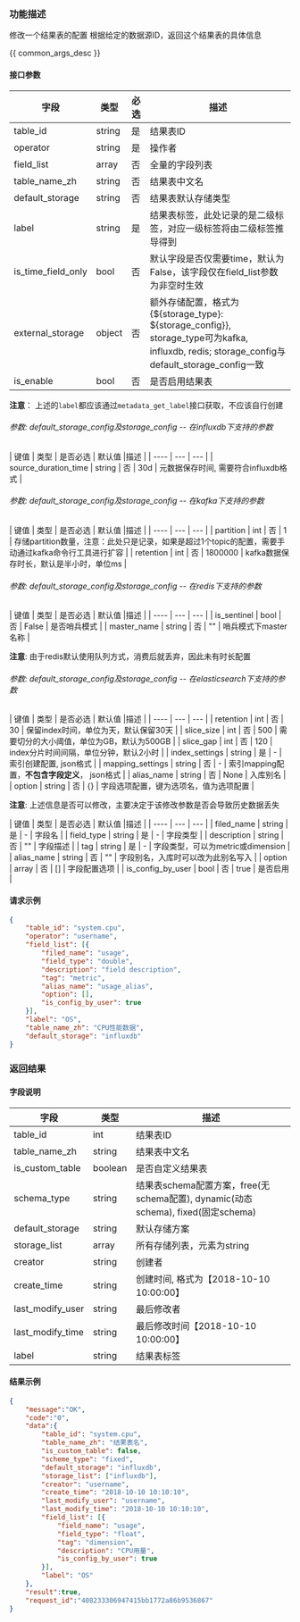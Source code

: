 ### 功能描述

修改一个结果表的配置
根据给定的数据源ID，返回这个结果表的具体信息


{{ common_args_desc }}

#### 接口参数

| 字段           | 类型   | 必选 | 描述        |
| -------------- | ------ | ---- | ----------- |
| table_id  | string | 是   | 结果表ID |
| operator | string | 是 | 操作者 | 
| field_list | array | 否 | 全量的字段列表 | 
| table_name_zh | string | 否 | 结果表中文名 | 
| default_storage | string | 否 | 结果表默认存储类型 | 
| label | string | 是 | 结果表标签，此处记录的是二级标签，对应一级标签将由二级标签推导得到 |
| is_time_field_only | bool | 否 | 默认字段是否仅需要time，默认为False，该字段仅在field_list参数为非空时生效 |
| external_storage | object | 否 | 额外存储配置，格式为{${storage\_type}: ${storage\_config}}, storage\_type可为kafka, influxdb, redis; storage\_config与default\_storage_config一致 |
| is_enable | bool | 否 | 是否启用结果表 |


**注意**： 上述的`label`都应该通过`metadata_get_label`接口获取，不应该自行创建

###### 参数: default\_storage_config及storage_config -- 在influxdb下支持的参数
| 键值 | 类型 | 是否必选 | 默认值 |描述 |
| ---- | --- | --- |
| source\_duration_time | string | 否 | 30d | 元数据保存时间, 需要符合influxdb格式 |

###### 参数: default\_storage_config及storage_config -- 在kafka下支持的参数
| 键值 | 类型 | 是否必选 | 默认值 |描述 |
| ---- | --- | --- |
| partition | int | 否 | 1 | 存储partition数量，注意：此处只是记录，如果是超过1个topic的配置，需要手动通过kafka命令行工具进行扩容 |
| retention | int | 否 | 1800000 | kafka数据保存时长，默认是半小时，单位ms |

###### 参数: default\_storage_config及storage_config -- 在redis下支持的参数
| 键值 | 类型 | 是否必选 | 默认值 |描述 |
| ---- | --- | --- |
| is_sentinel | bool | 否 | False | 是否哨兵模式 |
| master_name | string | 否 | "" | 哨兵模式下master名称 |

**注意**: 由于redis默认使用队列方式，消费后就丢弃，因此未有时长配置

###### 参数: default\_storage_config及storage_config -- 在elasticsearch下支持的参数
| 键值 | 类型 | 是否必选 | 默认值 |描述 |
| ---- | --- | --- |
| retention | int | 否 |  30 |  保留index时间，单位为天，默认保留30天 |
| slice_size | int | 否 | 500 | 需要切分的大小阈值，单位为GB，默认为500GB |
| slice_gap | int | 否 | 120 | index分片时间间隔，单位分钟，默认2小时 |
| index_settings | string | 是 | - | 索引创建配置, json格式 |
| mapping_settings | string | 否 | - | 索引mapping配置，**不包含字段定义**， json格式 |
| alias_name | string | 否 | None | 入库别名 |
| option | string | 否 | {} | 字段选项配置，键为选项名，值为选项配置 |

**注意**: 上述信息是否可以修改，主要决定于该修改参数是否会导致历史数据丢失

| 键值 | 类型 | 是否必选 | 默认值 |描述 |
| ---- | --- | --- |
| filed_name | string | 是 |  - |  字段名 |
| field_type | string | 是 |  - |  字段类型 |
| description | string | 否 |  "" |  字段描述 |
| tag | string | 是 |  - |  字段类型，可以为metric或dimension |
| alias_name | string | 否 |  "" |  字段别名，入库时可以改为此别名写入 |
| option | array | 否 |  [] | 字段配置选项 |
| is_config_by_user | bool | 否 |  true | 是否启用 |

#### 请求示例

```json
{
	"table_id": "system.cpu",
	"operator": "username",
	"field_list": [{
		"filed_name": "usage",
		"field_type": "double",
		"description": "field description",
		"tag": "metric",
        "alias_name": "usage_alias",
		"option": [],
		"is_config_by_user": true
	}],
	"label": "OS",
	"table_name_zh": "CPU性能数据",
	"default_storage": "influxdb"
}
```

### 返回结果

#### 字段说明

| 字段                | 类型   | 描述     |
| ------------------- | ------ | -------- |
| table_id | int | 结果表ID |
| table\_name_zh | string | 结果表中文名 |
| is\_custom_table | boolean | 是否自定义结果表 | 
| schema_type | string | 结果表schema配置方案，free(无schema配置), dynamic(动态schema), fixed(固定schema) | 
| default_storage | string | 默认存储方案 | 
| storage_list | array | 所有存储列表，元素为string | 
| creator | string | 创建者 | 
| create_time | string | 创建时间, 格式为【2018-10-10 10:00:00】| 
| last\_modify_user | string | 最后修改者 | 
| last\_modify_time | string | 最后修改时间【2018-10-10 10:00:00】|
| label | string | 结果表标签 | 
#### 结果示例

```json
{
    "message":"OK",
    "code":"0",
    "data":{
    	"table_id": "system.cpu",
    	"table_name_zh": "结果表名",
    	"is_custom_table": false,
    	"scheme_type": "fixed",
    	"default_storage": "influxdb",
    	"storage_list": ["influxdb"],
    	"creator": "username",
    	"create_time": "2018-10-10 10:10:10",
    	"last_modify_user": "username",
    	"last_modify_time": "2018-10-10 10:10:10",
    	"field_list": [{
    		"field_name": "usage",
    		"field_type": "float",
    		"tag": "dimension",
    		"description": "CPU用量",
    		"is_config_by_user": true
    	}],
    	"label": "OS"
    },
    "result":true,
    "request_id":"408233306947415bb1772a86b9536867"
}
```
